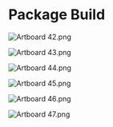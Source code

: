 # Package Build

<p><img src="https://vertexschool.instructure.com/courses/318/files/21780/preview?verifier=3sFnRzOocrwp3JgEXMVivSU809sE5k9nfbO6wfz7" alt="Artboard 42.png" data-api-endpoint="https://vertexschool.instructure.com/api/v1/courses/318/files/21780" data-api-returntype="File"></p>
<p><img src="https://vertexschool.instructure.com/courses/318/files/21781/preview?verifier=9tdlfGHDnppl8M7eciGwoQL5vzfthnqSYRC9JIJn" alt="Artboard 43.png" data-api-endpoint="https://vertexschool.instructure.com/api/v1/courses/318/files/21781" data-api-returntype="File"></p>
<p><img src="https://vertexschool.instructure.com/courses/318/files/21782/preview?verifier=qtUbBzliFqIEFOvsztY4PM3kNXroyWm7g1uJ2yCa" alt="Artboard 44.png" data-api-endpoint="https://vertexschool.instructure.com/api/v1/courses/318/files/21782" data-api-returntype="File"></p>
<p><img src="https://vertexschool.instructure.com/courses/318/files/21783/preview?verifier=SZALGlTbGPK9EMQwSWhTgTjHwCgn998XvMkYdASM" alt="Artboard 45.png" data-api-endpoint="https://vertexschool.instructure.com/api/v1/courses/318/files/21783" data-api-returntype="File"></p>
<p><img src="https://vertexschool.instructure.com/courses/318/files/21784/preview?verifier=6yPvGfXfLEL1BEwl4rGCs6DkGK6h2qxtmIlwdj2C" alt="Artboard 46.png" data-api-endpoint="https://vertexschool.instructure.com/api/v1/courses/318/files/21784" data-api-returntype="File"></p>
<p><img src="https://vertexschool.instructure.com/courses/318/files/21785/preview?verifier=dG5zFXesQlqbM0hUZoIS2zlQ5y7PedRUlVzcR6ju" alt="Artboard 47.png" data-api-endpoint="https://vertexschool.instructure.com/api/v1/courses/318/files/21785" data-api-returntype="File"></p>